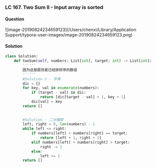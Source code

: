 ### LC 167. Two Sum II - Input array is sorted

#### Question

![image-20190824234659123](/Users/chenxi/Library/Application Support/typora-user-images/image-20190824234659123.png)



#### Solution

```python
class Solution:
    def twoSum(self, numbers: List[int], target: int) -> List[int]:
        ''''''
        因为这是题目是已经排好序的数组
        ''''''
        #Solution 2 - 字典
        dic = {}
        for key, val in enumerate(numbers):
            if (target - val) in dic:
                return [dic[target - val] + 1, key + 1]
            dic[val] = key
        return []
        
        
        #Solution - 二分搜索
        left, right = 0, len(numbers) - 1
        while left <= right:
            if numbers[left] + numbers[right] == target:
                return [left + 1, right + 1]
            elif numbers[left] + numbers[right] > target:
                right -= 1 
            else:
                left += 1
        return []
```

